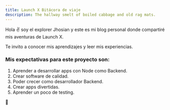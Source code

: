 ```yaml
---
title: Launch X Bitácora de viaje
description: The hallway smelt of boiled cabbage and old rag mats.
---
```


Hola ✌️ soy el explorer Jhosian y este es mi blog personal donde compartiré mis aventuras de Launch X.

Te invito a conocer mis aprendizajes y leer mis experiencias.


### Mis expectativas para este proyecto son:

1. Aprender a desarrollar apps con Node como Backend.
2. Crear software de calidad.
3. Poder crecer como desarrollador Backend.
4. Crear apps divertidas.
5. Aprender un poco de testing.


🚀
